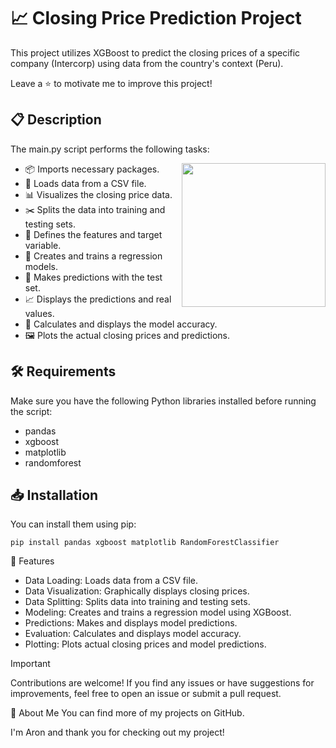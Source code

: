 # 📈 Closing Price Prediction Project
This project utilizes XGBoost to predict the closing prices of a specific company (Intercorp) using data from the country's context (Peru).

Leave a ⭐ to motivate me to improve this project!

## 📋 Description
The main.py script performs the following tasks:

<img align="right" src="https://i.giphy.com/gutZ5Pm6Xl62eIf5RZ.webp" height="230">

- 📦 Imports necessary packages.
- 📄 Loads data from a CSV file.
- 📊 Visualizes the closing price data.
- ✂️ Splits the data into training and testing sets.
- 🎯 Defines the features and target variable.
- 🤖 Creates and trains a regression models.
- 🔮 Makes predictions with the test set.
- 📈 Displays the predictions and real values.
- 🧮 Calculates and displays the model accuracy.
- 🖼️ Plots the actual closing prices and predictions.

## 🛠️ Requirements
Make sure you have the following Python libraries installed before running the script:

- pandas
- xgboost
- matplotlib
- randomforest
  
## 📥 Installation
You can install them using pip:

```
pip install pandas xgboost matplotlib RandomForestClassifier
```

🌟 Features
- Data Loading: Loads data from a CSV file.
- Data Visualization: Graphically displays closing prices.
- Data Splitting: Splits data into training and testing sets.
- Modeling: Creates and trains a regression model using XGBoost.
- Predictions: Makes and displays model predictions.
- Evaluation: Calculates and displays model accuracy.
- Plotting: Plots actual closing prices and model predictions.

>[!IMPORTANT]
>Contributions are welcome! If you find any issues or have suggestions for improvements, feel free to open an issue or submit a pull request.

👤 About Me
You can find more of my projects on GitHub.

I'm Aron and thank you for checking out my project!
